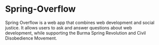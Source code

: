 # Spring-Overflow
Spring Overflow is a web app that combines web development and social justice. It allows users to ask and answer questions about web development, while supporting the Burma Spring Revolution and Civil Disobedience Movement.
